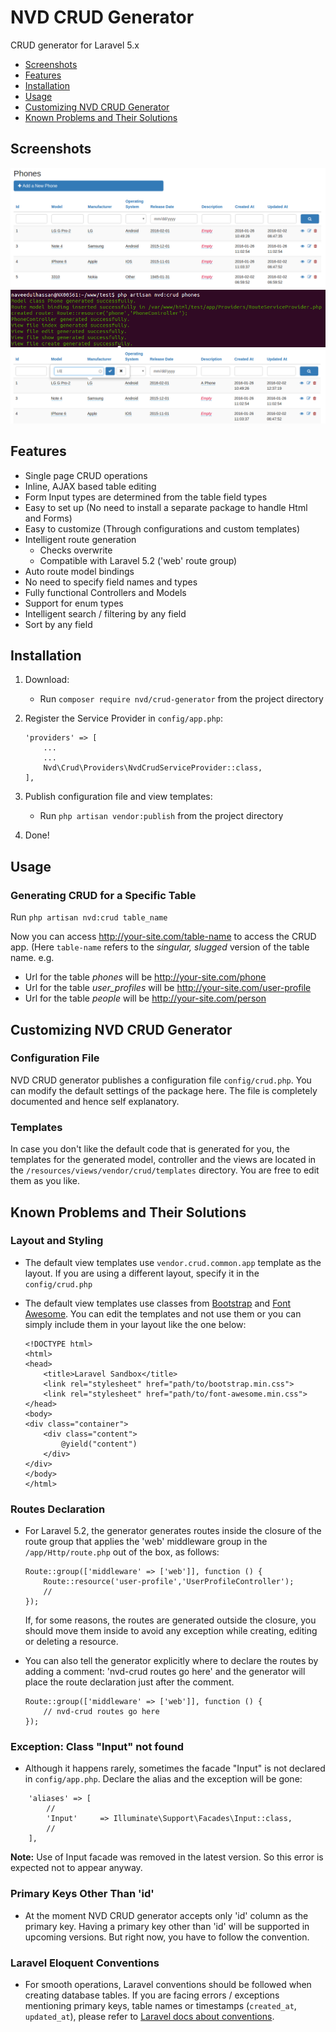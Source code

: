 # NVD CRUD Generator

CRUD generator for Laravel 5.x
- [Screenshots](#screenshots)
- [Features](#features)
- [Installation](#installation)
- [Usage](#usage)
- [Customizing NVD CRUD Generator](#customizing-nvd-crud-generator)
- [Known Problems and Their Solutions](#known-problems-and-their-solutions)

## Screenshots

![index](https://github.com/engrnvd/laravel-crud-generator-docs/blob/master/images/index.png)
![command](https://github.com/engrnvd/laravel-crud-generator-docs/blob/master/images/command.png)
![edit](https://github.com/engrnvd/laravel-crud-generator-docs/blob/master/images/edit.png)

## Features
- Single page CRUD operations
- Inline, AJAX based table editing
- Form Input types are determined from the table field types
- Easy to set up (No need to install a separate package to handle Html and Forms)
- Easy to customize (Through configurations and custom templates)
- Intelligent route generation
    - Checks overwrite
    - Compatible with Laravel 5.2 ('web' route group)
- Auto route model bindings
- No need to specify field names and types
- Fully functional Controllers and Models
- Support for enum types
- Intelligent search / filtering by any field
- Sort by any field

## Installation

1. Download:
    - Run `composer require nvd/crud-generator` from the project directory
2. Register the Service Provider in `config/app.php`:
    
    ```
    'providers' => [
        ...
        ...
        Nvd\Crud\Providers\NvdCrudServiceProvider::class,
    ],
    ```
    
3. Publish configuration file and view templates:
    - Run `php artisan vendor:publish` from the project directory
4. Done!

## Usage

### Generating CRUD for a Specific Table

Run `php artisan nvd:crud table_name`

Now you can access http://your-site.com/table-name to access the CRUD app. (Here `table-name` refers to the *singular, slugged* version of the table name. e.g.

- Url for the table *phones* will be http://your-site.com/phone
- Url for the table *user_profiles* will be http://your-site.com/user-profile
- Url for the table *people* will be http://your-site.com/person

## Customizing NVD CRUD Generator

### Configuration File

NVD CRUD generator publishes a configuration file `config/crud.php`. You can modify the default settings of the package here. The file is completely documented and hence self explanatory.

### Templates

In case you don't like the default code that is generated for you, the templates for the generated model, controller and the views are located in the `/resources/views/vendor/crud/templates` directory. You are free to edit them as you like.

## Known Problems and Their Solutions

### Layout and Styling

- The default view templates use `vendor.crud.common.app` template as the layout. If you are using a different layout, specify it in the `config/crud.php`
- The default view templates use classes from [Bootstrap](http://getbootstrap.com) and [Font Awesome](https://fortawesome.github.io/Font-Awesome/). You can edit the templates and not use them or you can simply include them in your layout like the one below:

    ```
    <!DOCTYPE html>
    <html>
    <head>
        <title>Laravel Sandbox</title>
        <link rel="stylesheet" href="path/to/bootstrap.min.css">
        <link rel="stylesheet" href="path/to/font-awesome.min.css">
    </head>
    <body>
    <div class="container">
        <div class="content">
            @yield("content")
        </div>
    </div>
    </body>
    </html>
    ```

### Routes Declaration

- For Laravel 5.2, the generator generates routes inside the closure of the route group that applies the 'web' middleware group in the `/app/Http/route.php` out of the box, as follows:

    ```
    Route::group(['middleware' => ['web']], function () {
        Route::resource('user-profile','UserProfileController');
        //
    });
    ```
    
    If, for some reasons, the routes are generated outside the closure, you should move them inside to avoid any exception while creating, editing or deleting a resource. 
    
- You can also tell the generator explicitly where to declare the routes by adding a comment: 'nvd-crud routes go here' and the generator will place the route declaration just after the comment.

    ```
    Route::group(['middleware' => ['web']], function () {
        // nvd-crud routes go here
    });
    ```
    
### Exception: Class "Input" not found

- Although it happens rarely, sometimes the facade "Input" is not declared in `config/app.php`. Declare the alias and the exception will be gone:

```
    'aliases' => [
        //
        'Input'     => Illuminate\Support\Facades\Input::class,
        //
    ],
```

**Note:** Use of Input facade was removed in the latest version. So this error is expected not to appear anyway.

### Primary Keys Other Than 'id' 

- At the moment NVD CRUD generator accepts only 'id' column as the primary key. Having a primary key other than 'id' will be supported in upcoming versions. But right now, you have to follow the convention.

### Laravel Eloquent Conventions

- For smooth operations, Laravel conventions should be followed when creating database tables. If you are facing errors / exceptions mentioning primary keys, table names or timestamps (`created_at`, `updated_at`), please refer to [Laravel docs about conventions](https://laravel.com/docs/5.2/eloquent#eloquent-model-conventions).
